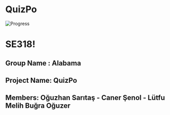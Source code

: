 # QuizPo

![Progress](http://progressed.io/bar/30?title=Progress)

SE318!
===================
**Group Name :** Alabama
-------------
**Project Name:** QuizPo 
-------------
**Members:** Oğuzhan Sarıtaş - Caner Şenol - Lütfu Melih Buğra Oğuzer
-------------



